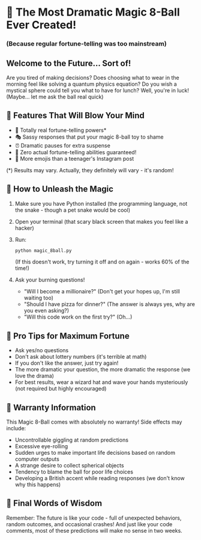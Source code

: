 # 🔮 The Most Dramatic Magic 8-Ball Ever Created!
### (Because regular fortune-telling was too mainstream)

## Welcome to the Future... Sort of!
Are you tired of making decisions? Does choosing what to wear in the morning feel like solving a quantum physics equation? Do you wish a mystical sphere could tell you what to have for lunch? Well, you're in luck! (Maybe... let me ask the ball real quick)

## 🌟 Features That Will Blow Your Mind
- 🎱 Totally real fortune-telling powers* 
- 🎭 Sassy responses that put your magic 8-ball toy to shame
- ⏰ Dramatic pauses for extra suspense 
- 🎪 Zero actual fortune-telling abilities guaranteed!
- 🌈 More emojis than a teenager's Instagram post

(*) Results may vary. Actually, they definitely will vary - it's random!

## 🚀 How to Unleash the Magic
1. Make sure you have Python installed (the programming language, not the snake - though a pet snake would be cool)
2. Open your terminal (that scary black screen that makes you feel like a hacker)
3. Run:
   ```bash
   python magic_8ball.py
   ```
   (If this doesn't work, try turning it off and on again - works 60% of the time!)

4. Ask your burning questions!
   - "Will I become a millionaire?" (Don't get your hopes up, I'm still waiting too)
   - "Should I have pizza for dinner?" (The answer is always yes, why are you even asking?)
   - "Will this code work on the first try?" (Oh...)
  
## 🎯 Pro Tips for Maximum Fortune
- Ask yes/no questions
- Don't ask about lottery numbers (it's terrible at math)
- If you don't like the answer, just try again!
- The more dramatic your question, the more dramatic the response (we love the drama)
- For best results, wear a wizard hat and wave your hands mysteriously (not required but highly encouraged)

## 🎪 Warranty Information
This Magic 8-Ball comes with absolutely no warranty! Side effects may include:
- Uncontrollable giggling at random predictions
- Excessive eye-rolling
- Sudden urges to make important life decisions based on random computer outputs
- A strange desire to collect spherical objects
- Tendency to blame the ball for poor life choices
- Developing a British accent while reading responses (we don't know why this happens)
   
## 🌈 Final Words of Wisdom
Remember: The future is like your code - full of unexpected behaviors, random outcomes, and occasional crashes! And just like your code comments, most of these predictions will make no sense in two weeks.
